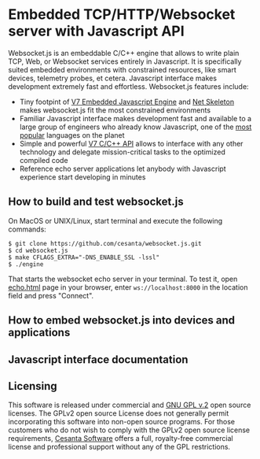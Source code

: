 Embedded TCP/HTTP/Websocket server with Javascript API
======================================================

Websocket.js is an embeddable C/C++ engine that allows to write plain TCP,
Web, or Websocket services entirely in Javascript. It is specifically suited
embedded environments with constrained resources, like smart devices,
telemetry probes, et cetera. Javascript interface makes development
extremely fast and effortless. Websocket.js features include:

- Tiny footpint of
  [V7 Embedded Javascript Engine](http://github.com/cesanta/v7) and
  [Net Skeleton](http://github.com/cesanta/net_skeleton) makes websocket.js
  fit the most constrained environments
- Familiar Javascript interface makes development fast and available to a
  large group of engineers who already know Javascript,
  one of the [most popular](http://langpop.com) languages on the planet
- Simple and powerful
  [V7 C/C++ API](https://github.com/cesanta/v7/blob/master/v7.h)
  allows to interface with any other technology
  and delegate mission-critical tasks to the optimized compiled code
- Reference echo server applications let anybody with Javascript experience
  start developing in minutes

## How to build and test websocket.js

On MacOS or UNIX/Linux, start terminal and execute the following commands:

    $ git clone https://github.com/cesanta/websocket.js.git
    $ cd websocket.js
    $ make CFLAGS_EXTRA="-DNS_ENABLE_SSL -lssl"
    $ ./engine

That starts the websocket echo server in your terminal.
To test it, open [echo.html](http://www.websocket.org/echo.html)
page in your browser, enter  `ws://localhost:8000` in the location field and
press "Connect".

## How to embed websocket.js into devices and applications

## Javascript interface documentation

## Licensing

This software is released under commercial and
[GNU GPL v.2](http://www.gnu.org/licenses/old-licenses/gpl-2.0.html) open
source licenses. The GPLv2 open source License does not generally permit
incorporating this software into non-open source programs. 
For those customers who do not wish to comply with the GPLv2 open
source license requirements,
[Cesanta Software](http://cesanta.com) offers a full,
royalty-free commercial license and professional support
without any of the GPL restrictions.